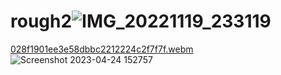 # rough2![IMG_20221119_233119](https://user-images.githubusercontent.com/78478397/203787458-6038eded-ce3a-42e7-b444-5596555c5caf.jpg)
[028f1901ee3e58dbbc2212224c2f7f7f.webm](https://user-images.githubusercontent.com/78478397/217151195-0ca2d5f4-0f86-4eb3-874a-658177df2fd1.webm)
![Screenshot 2023-04-24 152757](https://user-images.githubusercontent.com/78478397/233965742-d8ef99f7-8bd0-4b83-ba55-b4f77a052246.png)
